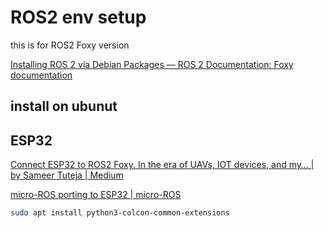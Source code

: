 # ROS2 env setup
this is for ROS2 Foxy version  

[Installing ROS 2 via Debian Packages — ROS 2 Documentation: Foxy documentation](https://docs.ros.org/en/foxy/Installation/Ubuntu-Install-Debians.html)

## install on ubunut


## ESP32
[Connect ESP32 to ROS2 Foxy. In the era of UAVs, IOT devices, and my… | by Sameer Tuteja | Medium](https://medium.com/@SameerT009/connect-esp32-to-ros2-foxy-5f06e0cc64df)  

[micro-ROS porting to ESP32 | micro-ROS](https://micro.ros.org/blog/2020/08/27/esp32/)   
```bash
sudo apt install python3-colcon-common-extensions

```
